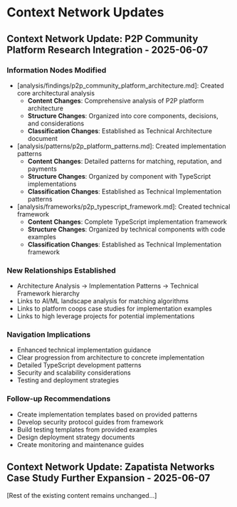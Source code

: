 # Context Network Updates

## Context Network Update: P2P Community Platform Research Integration - 2025-06-07

### Information Nodes Modified
- [analysis/findings/p2p_community_platform_architecture.md]: Created core architectural analysis
  - **Content Changes**: Comprehensive analysis of P2P platform architecture
  - **Structure Changes**: Organized into core components, decisions, and considerations
  - **Classification Changes**: Established as Technical Architecture document
- [analysis/patterns/p2p_platform_patterns.md]: Created implementation patterns
  - **Content Changes**: Detailed patterns for matching, reputation, and payments
  - **Structure Changes**: Organized by component with TypeScript implementations
  - **Classification Changes**: Established as Technical Implementation patterns
- [analysis/frameworks/p2p_typescript_framework.md]: Created technical framework
  - **Content Changes**: Complete TypeScript implementation framework
  - **Structure Changes**: Organized by technical components with code examples
  - **Classification Changes**: Established as Technical Implementation framework

### New Relationships Established
- Architecture Analysis → Implementation Patterns → Technical Framework hierarchy
- Links to AI/ML landscape analysis for matching algorithms
- Links to platform coops case studies for implementation examples
- Links to high leverage projects for potential implementations

### Navigation Implications
- Enhanced technical implementation guidance
- Clear progression from architecture to concrete implementation
- Detailed TypeScript development patterns
- Security and scalability considerations
- Testing and deployment strategies

### Follow-up Recommendations
- Create implementation templates based on provided patterns
- Develop security protocol guides from framework
- Build testing templates from provided examples
- Design deployment strategy documents
- Create monitoring and maintenance guides

## Context Network Update: Zapatista Networks Case Study Further Expansion - 2025-06-07

[Rest of the existing content remains unchanged...]
